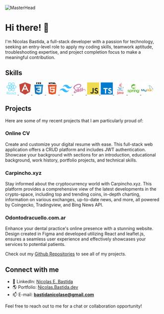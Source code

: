 ![MasterHead](https://i.imgur.com/hrzLF2u.gif)

# Hi there! 👋

I'm Nicolas Bastida, a full-stack developer with a passion for technology, seeking an entry-level role to apply my coding skills, teamwork aptitude, troubleshooting expertise, and project completion focus to make a meaningful contribution.

## Skills
<a href="https://reactjs.org/" target="_blank" rel="noreferrer">
  <img src="https://raw.githubusercontent.com/devicons/devicon/master/icons/react/react-original-wordmark.svg" alt="react" width="40" height="40"/>
</a>
<a href="https://angular.io/" target="_blank" rel="noreferrer">
  <img src="https://raw.githubusercontent.com/devicons/devicon/master/icons/angularjs/angularjs-plain.svg" alt="angular" width="40" height="40"/>
</a>
<a href="https://developer.mozilla.org/en-US/docs/Web/CSS" target="_blank" rel="noreferrer">
  <img src="https://raw.githubusercontent.com/devicons/devicon/master/icons/css3/css3-original-wordmark.svg" alt="css" width="40" height="40"/>
</a>
<a href="https://developer.mozilla.org/en-US/docs/Web/HTML" target="_blank" rel="noreferrer">
  <img src="https://raw.githubusercontent.com/devicons/devicon/master/icons/html5/html5-original-wordmark.svg" alt="html" width="40" height="40"/>
</a>
<a href="https://tailwindcss.com/" target="_blank" rel="noreferrer">
  <img src="https://raw.githubusercontent.com/devicons/devicon/master/icons/tailwindcss/tailwindcss-plain.svg" alt="tailwind" width="40" height="40"/>
</a>
<a href="https://sass-lang.com/" target="_blank" rel="noreferrer">
  <img src="https://raw.githubusercontent.com/devicons/devicon/master/icons/sass/sass-original.svg" alt="sass" width="40" height="40"/>
</a>
<a href="https://developer.mozilla.org/en-US/docs/Web/JavaScript" target="_blank" rel="noreferrer">
  <img src="https://raw.githubusercontent.com/devicons/devicon/master/icons/javascript/javascript-original.svg" alt="javascript" width="40" height="40"/>
</a>
<a href="https://www.typescriptlang.org/" target="_blank" rel="noreferrer">
  <img src="https://raw.githubusercontent.com/devicons/devicon/master/icons/typescript/typescript-original.svg" alt="typescript" width="40" height="40"/>
</a>
<a href="https://www.java.com" target="_blank" rel="noreferrer"> 
  <img src="https://raw.githubusercontent.com/devicons/devicon/master/icons/java/java-original-wordmark.svg" alt="java" width="40" height="40"/> 
</a>
<a href="https://spring.io/projects/spring-boot" target="_blank" rel="noreferrer"> 
  <img src="https://raw.githubusercontent.com/devicons/devicon/master/icons/spring/spring-original-wordmark.svg" alt="spring boot" width="40" height="40"/> 
</a>
<a href="https://www.mysql.com" target="_blank" rel="noreferrer"> 
  <img src="https://raw.githubusercontent.com/devicons/devicon/master/icons/mysql/mysql-original-wordmark.svg" alt="mysql" width="40" height="40"/> 
</a>

## Projects
Here are some of my recent projects that I am particularly proud of:

### Online CV
Create and customize your digital resume with ease. This full-stack web application offers a CRUD platform and includes JWT authentication. Showcase your background with sections for an introduction, educational background, work history, portfolio projects, and technical skills.

### Carpincho.xyz
Stay informed about the cryptocurrency world with Carpincho.xyz. This platform provides a comprehensive view of the latest developments in the crypto-space, including top and trending coins, in-depth charting, information on various exchanges, up-to-date news, and more, all powered by Coingecko, Tradingview, and Bing News API.

### Odontodracuello.com.ar
Enhance your dental practice's online presence with a stunning website. Design created in Figma and developed utilizing React and leaflet.js, ensures a seamless user experience and effectively showcases your services to potential patients.

Check out my [Github Repositories](https://github.com/BastidaNicolas?tab=repositories) to see all of my projects.

## Connect with me
- 🔗 LinkedIn: [Nicolas E. Bastida](https://www.linkedin.com/in/nicolas-bastida)
- :earth_americas: Portfolio: [Nicolas.Bastida.dev](https://nicolasebastida.netlify.app)
- 📫 E-mail: **bastidanicolase@gmail.com**

Feel free to reach out to me for a chat or collaboration opportunity!


